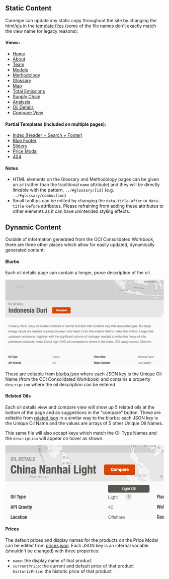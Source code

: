 ## Static Content

Carnegie can update any static copy throughout the site by changing the html/[ejs](http://www.embeddedjs.com/) in the [template files](https://github.com/carnegieendowment/oil-climate-index-2/tree/master/app/assets/scripts/templates) (some of the file names don't exactly match the view name for legacy reasons):

#### Views:
- [Home](https://github.com/carnegieendowment/oil-climate-index-2/tree/master/app/assets/scripts/templates/homepage.ejs)
- [About](https://github.com/carnegieendowment/oil-climate-index-2/tree/master/app/assets/scripts/templates/about.ejs)
- [Team](https://github.com/carnegieendowment/oil-climate-index-2/tree/master/app/assets/scripts/templates/team.ejs)
- [Models](https://github.com/carnegieendowment/oil-climate-index-2/tree/master/app/assets/scripts/templates/models.ejs)
- [Methodology](https://github.com/carnegieendowment/oil-climate-index-2/tree/master/app/assets/scripts/templates/methodology.ejs)
- [Glossary](https://github.com/carnegieendowment/oil-climate-index-2/tree/master/app/assets/scripts/templates/glossary.ejs)
- [Map](https://github.com/carnegieendowment/oil-climate-index-2/tree/master/app/assets/scripts/templates/mapview.ejs)
- [Total Emissions](https://github.com/carnegieendowment/oil-climate-index-2/tree/master/app/assets/scripts/templates/supplycurve.ejs)
- [Supply Chain](https://github.com/carnegieendowment/oil-climate-index-2/tree/master/app/assets/scripts/templates/compareoils.ejs)
- [Analysis](https://github.com/carnegieendowment/oil-climate-index-2/tree/master/app/assets/scripts/templates/emissionsdrivers.ejs)
- [Oil Details](https://github.com/carnegieendowment/oil-climate-index-2/tree/master/app/assets/scripts/templates/oildetails.ejs)
- [Compare View](https://github.com/carnegieendowment/oil-climate-index-2/tree/master/app/assets/scripts/templates/compareview.ejs)

#### Partial Templates (included on multiple pages):
- [Index (Header + Search + Footer)](https://github.com/carnegieendowment/oil-climate-index-2/blob/master/app/index.html)
- [Blue Footer](https://github.com/carnegieendowment/oil-climate-index-2/tree/master/app/assets/scripts/templates/bluebar.ejs)
- [Sliders](https://github.com/carnegieendowment/oil-climate-index-2/tree/master/app/assets/scripts/templates/modelparameters.ejs)
- [Price Modal](https://github.com/carnegieendowment/oil-climate-index-2/tree/master/app/assets/scripts/templates/prices.ejs)
- [404](https://github.com/carnegieendowment/oil-climate-index-2/blob/master/app/404.html)

#### Notes

- HTML elements on the Glossary and Methodology pages can be given an `id` (rather than the traditional `name` attribute) and they will be directly linkable with the pattern, `../#glossary/[id]` (e.g. `../#glossary/combustion`)
- Small tooltips can be edited by changing the `data-title-after` or `data-title-before` attributes. Please refraining from adding these attributes to other elements as it can have unintended styling effects.

## Dynamic Content

Outside of information generated from the OCI Consolidated Workbook, there are three other places which allow for easily updated, dynamically generated content:

#### Blurbs

Each oil details page can contain a longer, prose description of the oil.

![blurb view](doc-images/blurbs.png)

These are editable from [blurbs.json](https://github.com/carnegieendowment/oil-climate-index-2/blob/master/app/assets/data/blurbs.json) where each JSON key is the Unique Oil Name (from the OCI Consolidated Workbook) and contains a property `description` where the oil description can be entered.

#### Related Oils

Each oil details view and compare view will show up 5 related oils at the bottom of the page and as suggestions in the "compare" button. These are editable from [related.json](https://github.com/carnegieendowment/oil-climate-index-2/blob/master/app/assets/data/related.json) in a similar way to the blurbs: each JSON key is the Unique Oil Name and the values are arrays of 5 other Unique Oil Names.

This same file will also accept keys which match the Oil Type Names and the `description` will appear on hover as shown:

![oil types](doc-images/oil-types.png)

#### Prices

The default prices and display names for the products on the Price Modal can be edited from [prices.json](https://github.com/carnegieendowment/oil-climate-index-2/blob/master/app/assets/data/prices.json). Each JSON key is an internal variable (shouldn't be changed) with three properties:
- `name`: the display name of that product
- `currentPrice`: the current and default price of that product
  `historicPrice`: the historic price of that product
